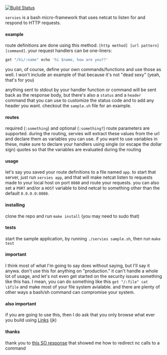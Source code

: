 [![Build Status](https://travis-ci.org/minond/servies.svg?branch=master)](https://travis-ci.org/minond/servies)

`servies` is a bash micro-framework that uses netcat to listen for and respond
to HTTP requests.

#### example

route definitions are done using this method: `[http method] [url pattern]
[command]`. your request handlers can be one-liners:

```bash
get "/hi/:name" echo 'hi $name, how are you??'
```

you can, of course, define your own commands/functions and use those as well.
I won't include an example of that because it's not "dead sexy" (yeah, that's
for you)

anything sent to stdout by your handler function or command will be sent back
as the response body, but there's also a `status` and a `header` command that
you can use to customize the status code and to add any header you want.
checkout the `sample.sh` file for an example.

#### routes

required (`:something`) and optional (`:something?`) route parameters are
supported. during the routing, servies will extract these values from the url
and declare them as variables you can use. if you want to use variables in
these, make sure to declare your handlers using single (or escape the dollar
sign) quotes so that the variables are evaluated during the routing

#### usage

let's say you saved your route definitions to a file named `app`. to start that
server, just run `servies app`, and that will make netcat listen to requests
made to your local host on port `8080` and route your requests. you can also
set a `PORT` and/or a `HOST` variable to bind netcat to something other than
the default `0.0.0.0:8080`.

#### installing

clone the repo and run `make install` (you may need to sudo that)

#### tests

start the sample application, by running `./servies sample.sh`, then run `make
test`

#### important

I think most of what I'm going to say does without saying, but I'll say it
anywa. don't use this for anything on "production." it can't handle a whole lot
of usage, and let's not even get started on the security issues something like
this has. I mean, you can do something like this `get "/:file" cat \$file` and
make most of your file system avialable. and there are plenty of other ways a
bash/sh command can compromise your system.

#### also important

if you are going to use this, then I do ask that you only browse what ever you
build using [Links](http://links.twibright.com/) (jk)

#### thanks

thank you to [this SO response](http://stackoverflow.com/a/24342101/247674)
that showed me how to redirect nc calls to a command
